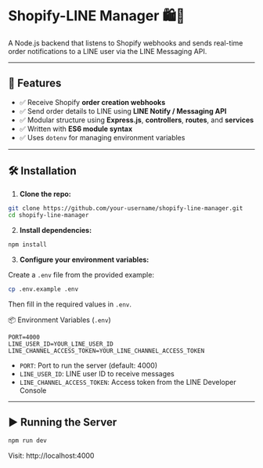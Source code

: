 # Shopify-LINE Manager 🛍️📲

A Node.js backend that listens to Shopify webhooks and sends real-time order notifications to a LINE user via the LINE Messaging API.

---

## 🚀 Features

- ✅ Receive Shopify **order creation webhooks**
- ✅ Send order details to LINE using **LINE Notify / Messaging API**
- ✅ Modular structure using **Express.js**, **controllers**, **routes**, and **services**
- ✅ Written with **ES6 module syntax**
- ✅ Uses `dotenv` for managing environment variables

---

## 🛠️ Installation

1. **Clone the repo:**

```bash
git clone https://github.com/your-username/shopify-line-manager.git
cd shopify-line-manager
```

2. **Install dependencies:**

```bash
npm install
```

3. **Configure your environment variables:**

Create a `.env` file from the provided example:

```bash
cp .env.example .env
```

Then fill in the required values in `.env`.

📦 Environment Variables (`.env`)

```env
PORT=4000
LINE_USER_ID=YOUR_LINE_USER_ID
LINE_CHANNEL_ACCESS_TOKEN=YOUR_LINE_CHANNEL_ACCESS_TOKEN
```

- `PORT`: Port to run the server (default: 4000)
- `LINE_USER_ID`: LINE user ID to receive messages
- `LINE_CHANNEL_ACCESS_TOKEN`: Access token from the LINE Developer Console

---

## ▶️ Running the Server

```bash
npm run dev
```

Visit: http://localhost:4000



